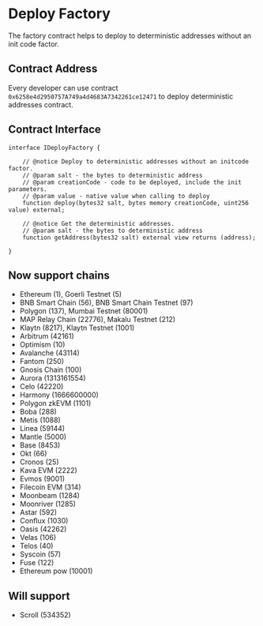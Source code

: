 # Deploy Factory

The factory contract helps to deploy to deterministic addresses without an init code factor.


## Contract Address

Every developer can use contract `0x6258e4d2950757A749a4d4683A7342261ce12471` to deploy deterministic addresses contract.

## Contract Interface

```solidity
interface IDeployFactory {

    // @notice Deploy to deterministic addresses without an initcode factor.
    // @param salt - the bytes to deterministic address
    // @param creationCode - code to be deployed, include the init parameters.
    // @param value - native value when calling to deploy
    function deploy(bytes32 salt, bytes memory creationCode, uint256 value) external;

    // @notice Get the deterministic addresses.
    // @param salt - the bytes to deterministic address
    function getAddress(bytes32 salt) external view returns (address);

}
```

## Now support chains
- Ethereum (1), Goerli Testnet (5)
- BNB Smart Chain (56), BNB Smart Chain Testnet (97)
- Polygon (137), Mumbai Testnet (80001)
- MAP Relay Chain (22776), Makalu Testnet (212)
- Klaytn (8217), Klaytn Testnet (1001)
- Arbitrum (42161)
- Optimism (10)
- Avalanche (43114)
- Fantom (250)
- Gnosis Chain (100)
- Aurora (1313161554)
- Celo (42220)
- Harmony (1666600000)
- Polygon zkEVM (1101)
- Boba (288)
- Metis (1088)
- Linea (59144)
- Mantle (5000)
- Base (8453)
- Okt (66)
- Cronos (25)
- Kava EVM (2222)
- Evmos (9001)
- Filecoin EVM (314)
- Moonbeam (1284)
- Moonriver (1285)
- Astar (592)
- Conflux (1030)
- Oasis (42262)
- Velas (106)
- Telos (40)
- Syscoin (57)
- Fuse (122)
- Ethereum pow (10001)

## Will support
- Scroll (534352)

